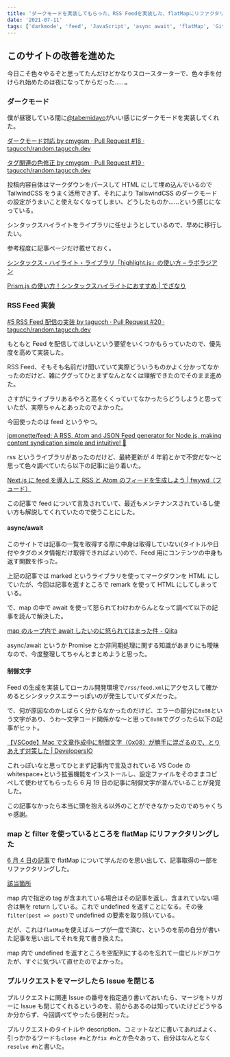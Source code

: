 ```yaml
---
title: 'ダークモードを実装してもらった、RSS Feedを実装した、flatMapにリファクタリングした、プルリクエストをマージしたらIssueを自動で閉じれた'
date: '2021-07-11'
tags: ['darkmode', 'feed', 'JavaScript', 'async await', 'flatMap', 'GitHub']
---
```


## このサイトの改善を進めた

今日こそ色々やるぞと思ってたんだけどかなりスロースターターで、色々手を付けられ始めたのは夜になってからだった……。

### ダークモード

僕が昼寝している間に[@tabemidayo](https://twitter.com/tabemidayo/)がいい感じにダークモードを実装してくれた。

[ダークモード対応 by cmygsm · Pull Request \#18 · tagucch/random\.tagucch\.dev](https://github.com/tagucch/random.tagucch.dev/pull/18)

[タグ関連の色修正 by cmygsm · Pull Request \#19 · tagucch/random\.tagucch\.dev](https://github.com/tagucch/random.tagucch.dev/pull/19)

投稿内容自体はマークダウンをパースして HTML にして埋め込んでいるので TailwindCSS をうまく活用できず、それにより TailswindCSS のダークモードの設定がうまいこと使えなくなってしまい、どうしたものか……という感じになっている。

シンタックスハイライトをライブラリに任せようとしているので、早めに移行したい。

参考程度に記事ページだけ載せておく。

[シンタックス・ハイライト・ライブラリ「highlight\.js」の使い方 – ラボラジアン](https://laboradian.com/how-to-use-highlightjs/)

[Prism\.js の使い方！シンタックスハイライトにおすすめ \| でざなり](https://dezanari.com/prismjs/)

### RSS Feed 実装

[\#5 RSS Feed 配信の実装 by tagucch · Pull Request \#20 · tagucch/random\.tagucch\.dev](https://github.com/tagucch/random.tagucch.dev/pull/20)

もともと Feed を配信してほしいという要望をいくつかもらっていたので、優先度を高めて実装した。

RSS Feed、そもそも名前だけ聞いていて実際どういうものかよく分かってなかったのだけど、雑にググってひとまずなんとなくは理解できたのでそのまま進めた。

さすがにライブラリあるやろと高をくくっていてなかったらどうしようと思っていたが、実際ちゃんとあったのでよかった。

今回使ったのは feed というやつ。

[jpmonette/feed: A RSS, Atom and JSON Feed generator for Node\.js, making content syndication simple and intuitive\! 🚀](https://github.com/jpmonette/feed)

rss というライブラリがあったのだけど、最終更新が 4 年前とかで不安だな〜と思って色々調べていたら以下の記事に辿り着いた。

[Next\.js に feed を導入して RSS と Atom のフィードを生成しよう \| fwywd（フュード）](https://fwywd.com/tech/next-feed-rss-atom)

この記事で feed について言及されていて、最近もメンテナンスされているし使い方も解説してくれていたので使うことにした。

#### async/await

このサイトでは記事の一覧を取得する際に中身は取得していない(タイトルや日付やタグのメタ情報だけ取得できればよい)ので、Feed 用にコンテンツの中身も返す関数を作った。

上記の記事では marked というライブラリを使ってマークダウンを HTML にしていたが、今回は記事を返すところで remark を使って HTML にしてしまっている。

で、map の中で await を使って怒られてわけわからんとなって調べて以下の記事を読んで解決した。

[map のループ内で await したいのに怒られてはまった件 \- Qiita](https://qiita.com/yakipudding/items/4570eb453d0b853e0b26)

async/await というか Promise とか非同期処理に関する知識があまりにも曖昧なので、今度整理してちゃんとまとめようと思った。

#### 制御文字

Feed の生成を実装してローカル開発環境で`/rss/feed.xml`にアクセスして確かめるとシンタックスエラーっぽいのが発生していてダメだった。

で、何が原因なのかしばらく分からなかったのだけど、エラーの部分に`0x08`という文字があり、うわ〜文字コード関係かな〜と思って`0x08`でググったら以下の記事がヒット。

[【VSCode】Mac で文章作成中に制御文字（0x08）が勝手に混ざるので、とりあえず対策した \| DevelopersIO](https://dev.classmethod.jp/articles/vscode-mac-control-character-0x08/)

これっぽいなと思ってひとまず記事内で言及されている VS Code の whitespace+という拡張機能をインストールし、設定ファイルをそのままコピペして使わせてもらったら 6 月 19 日の記事に制御文字が潜んでいることが発覚した。

この記事なかったら本当に頭を抱える以外のことができなかったのでめちゃくちゃ感謝。

### map と filter を使っているところを flatMap にリファクタリングした

[6 月 4 日の記事](/2021-06-04)で flatMap について学んだのを思い出して、記事取得の一部をリファクタリングした。

[該当箇所](https://github.com/tagucch/random.tagucch.dev/blob/main/lib/posts.ts#L104-L119)

map 内で指定の tag が含まれている場合はその記事を返し、含まれていない場合は無を return している。これで undefined を返すことになる。その後`filter(post => post)`で undefined の要素を取り除いている。

だが、これは`flatMap`を使えばループが一度で済む、というのを前の自分が書いた記事を思い出してそれを見て書き換えた。

map 内で undefined を返すところを空配列にするのを忘れて一度ビルドがコケたが、すぐに気づいて直せたのでよかった。

### プルリクエストをマージしたら Issue を閉じる

プルリクエストに関連 Issue の番号を指定通り書いておいたら、マージをトリガーに Issue も閉じてくれるというのを、前からあるのは知っていたけどどうやるか分からず、今回調べてやったら便利だった。

プルリクエストのタイトルや description、コミットなどに書いてあればよく、引っかかるワードも`close #n`とか`fix #n`とか色々あって、自分はなんとなく`resolve #n`と書いた。
